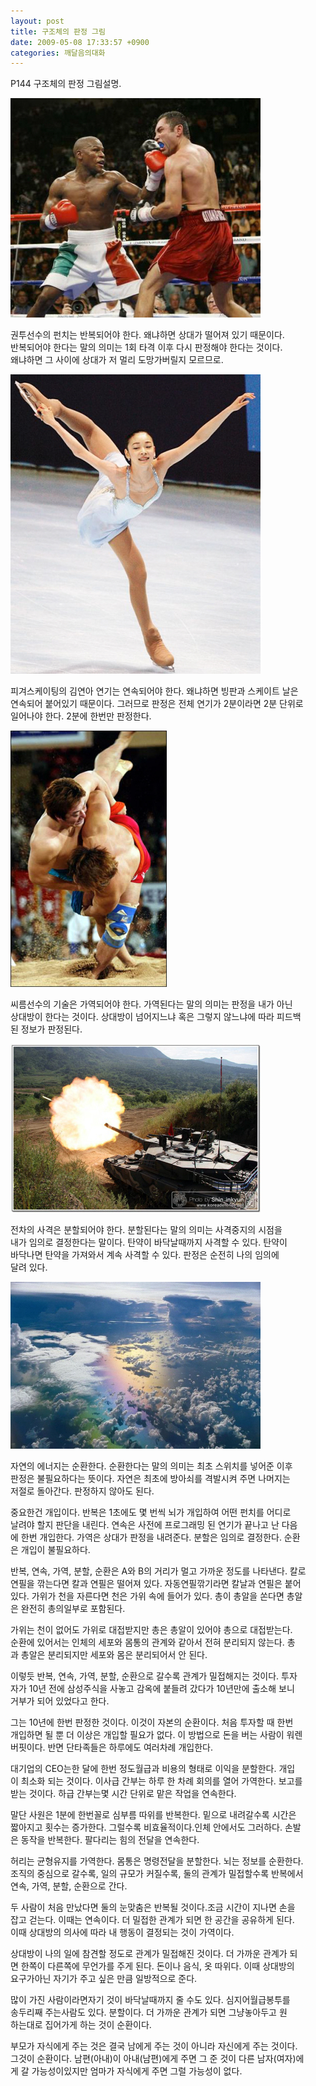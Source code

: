 ```yaml
---
layout: post
title: 구조체의 판정 그림
date: 2009-05-08 17:33:57 +0900
categories: 깨달음의대화
---
```

P144 구조체의 판정 그림설명.  
  
  
<IMG alt=001.jpg src="files/attach/images/198/437/027/001.jpg" >  
  
권투선수의 펀치는 반복되어야 한다. 왜냐하면 상대가 떨어져 있기 때문이다.  
반복되어야 한다는 말의 의미는 1회 타격 이후 다시 판정해야 한다는 것이다.  
왜냐하면 그 사이에 상대가 저 멀리 도망가버릴지 모르므로.  
  
<IMG alt=002.jpg src="files/attach/images/198/437/027/002.jpg" >  
  
피겨스케이팅의 김연아 연기는 연속되어야 한다. 왜냐하면 빙판과 스케이트 날은   
연속되어 붙어있기 때문이다. 그러므로 판정은 전체 연기가 2분이라면 2분 단위로  
일어나야 한다. 2분에 한번만 판정한다.   
  
<IMG alt=003.JPG src="files/attach/images/198/437/027/003.JPG" >  
  
씨름선수의 기술은 가역되어야 한다. 가역된다는 말의 의미는 판정을 내가 아닌  
상대방이 한다는 것이다. 상대방이 넘어지느냐 혹은 그렇지 않느냐에 따라 피드백  
된 정보가 판정된다.  
  
<IMG alt=004.jpg src="files/attach/images/198/437/027/004.jpg" >  
  
전차의 사격은 분할되어야 한다. 분할된다는 말의 의미는 사격중지의 시점을  
내가 임의로 결정한다는 말이다. 탄약이 바닥날때까지 사격할 수 있다. 탄약이  
바닥나면 탄약을 가져와서 계속 사격할 수 있다. 판정은 순전히 나의 임의에   
달려 있다.  
  
<IMG alt=005.jpg src="files/attach/images/198/437/027/005.jpg" >  
  
자연의 에너지는 순환한다. 순환한다는 말의 의미는 최초 스위치를 넣어준 이후  
판정은 불필요하다는 뜻이다. 자연은 최초에 방아쇠를 격발시켜 주면 나머지는   
저절로 돌아간다. 판정하지 않아도 된다.  
  
중요한건 개입이다. 반복은 1초에도 몇 번씩 뇌가 개입하여 어떤 펀치를 어디로   
날려야 할지 판단을 내린다. 연속은 사전에 프로그래밍 된 연기가 끝나고 난 다음  
에 한번 개입한다. 가역은 상대가 판정을 내려준다. 분할은 임의로 결정한다. 순환  
은 개입이 불필요하다.  
  
반복, 연속, 가역, 분할, 순환은 A와 B의 거리가 멀고 가까운 정도를 나타낸다. 칼로   
연필을 깎는다면 칼과 연필은 떨어져 있다. 자동연필깎기라면 칼날과 연필은 붙어  
있다. 가위가 천을 자른다면 천은 가위 속에 들어가 있다. 총이 총알을 쏜다면 총알  
은 완전히 총의일부로 포함된다.   
  
가위는 천이 없어도 가위로 대접받지만 총은 총알이 있어야 총으로 대접받는다.  
순환에 있어서는 인체의 세포와 몸통의 관계와 같아서 전혀 분리되지 않는다. 총  
과 총알은 분리되지만 세포와 몸은 분리되어서 안 된다.  
  
이렇듯 반복, 연속, 가역, 분할, 순환으로 갈수록 관계가 밀접해지는 것이다. 투자  
자가 10년 전에 삼성주식을 사놓고 감옥에 붙들려 갔다가 10년만에 출소해 보니  
거부가 되어 있었다고 한다.  
  
그는 10년에 한번 판정한 것이다. 이것이 자본의 순환이다. 처음 투자할 때 한번  
개입하면 될 뿐 더 이상은 개입할 필요가 없다. 이 방법으로 돈을 버는 사람이 워렌  
버핏이다. 반면 단타족들은 하루에도 여러차례 개입한다.  
  
대기업의 CEO는한 달에 한번 정도월급과 비용의 형태로 이익을 분할한다. 개입  
이 최소화 되는 것이다. 이사급 간부는 하루 한 차례 회의를 열어 가역한다. 보고를  
받는 것이다. 하급 간부는몇 시간 단위로 맡은 작업을 연속한다.  
  
말단 사원은 1분에 한번꼴로 심부름 따위를 반복한다. 밑으로 내려갈수록 시간은  
짧아지고 횟수는 증가한다. 그럴수록 비효율적이다.인체 안에서도 그러하다. 손발  
은 동작을 반복한다. 팔다리는 힘의 전달을 연속한다.  
  
허리는 균형유지를 가역한다. 몸통은 명령전달을 분할한다. 뇌는 정보를 순환한다.  
조직의 중심으로 갈수록, 일의 규모가 커질수록, 둘의 관계가 밀접할수록 반복에서  
연속, 가역, 분할, 순환으로 간다.  
  
두 사람이 처음 만났다면 둘의 눈맞춤은 반복될 것이다.조금 시간이 지나면 손을  
잡고 걷는다. 이때는 연속이다. 더 밀접한 관계가 되면 한 공간을 공유하게 된다.   
이때 상대방의 의사에 따라 내 행동이 결정되는 것이 가역이다.  
  
상대방이 나의 일에 참견할 정도로 관계가 밀접해진 것이다. 더 가까운 관계가 되  
면 한쪽이 다른쪽에 무언가를 주게 된다. 돈이나 음식, 옷 따위다. 이때 상대방의   
요구가아닌 자기가 주고 싶은 만큼 일방적으로 준다.  
  
많이 가진 사람이라면자기 것이 바닥날때까지 줄 수도 있다. 심지어월급봉투를  
송두리째 주는사람도 있다. 분할이다. 더 가까운 관계가 되면 그냥놓아두고 원  
하는대로 집어가게 하는 것이 순환이다.  
  
부모가 자식에게 주는 것은 결국 남에게 주는 것이 아니라 자신에게 주는 것이다.  
그것이 순환이다. 남편(아내)이 아내(남편)에게 주면 그 준 것이 다른 남자(여자)에  
게 갈 가능성이있지만 엄마가 자식에게 주면 그럴 가능성이 없다.